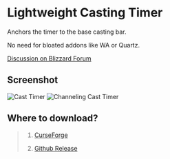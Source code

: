 # Lightweight Casting Timer

Anchors the timer to the base casting bar.

No need for bloated addons like WA or Quartz.

[Discussion on Blizzard Forum](https://us.forums.blizzard.com/en/wow/t/casting-time-on-cast-bar/1397937/4)

## Screenshot
![Cast Timer](https://github.com/omsheal/Internal-Casting-Timer/raw/main/cast.png)
![Channeling Cast Timer](https://github.com/omsheal/Internal-Casting-Timer/raw/main/channel.png)


## Where to download?
> 1) [CurseForge](https://www.curseforge.com/wow/addons/lightweight-casting-timer)
> 
> 2) [Github Release](https://github.com/omsheal/LightweightCastingTimer/releases)
